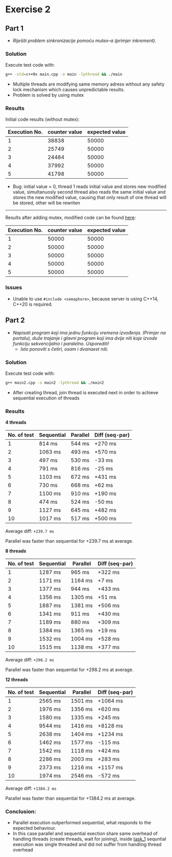# Exercise 2

## Part 1

- *Riješiti problem sinkronizacije pomoću mutex–a (primjer inkrement).*

### Solution

Execute test code with:
```bash
g++ -std=c++0x main.cpp -o main -lpthread && ./main
```

- Multiple threads are modifying same memory adress without any safety lock mechanism which causes unpredictable results.
- Problem is solved by using mutex

### Results

Initial code results (without mutex):

Execution No.  | counter value |  expected value
---------------|---------------|----------------
1       |     38838     |      50000
2       |     25749     |      50000
3       |     24484     |      50000
4       |     37992     |      50000
5       |     41798     |      50000

- Bug: initial value = 0, thread 1 reads initial value and stores new modified value, simultanuosly second thread also reads the same initial value and stores the new modified value, causing that only result of one thread will be stored, other will be rewriten

---

Results after adding mutex, modified code can be found [here](./main.cpp):


Execution No.  | counter value |  expected value
---------------|---------------|----------------
1       |     50000     |      50000
2       |     50000     |      50000
3       |     50000     |      50000
4       |     50000     |      50000
5       |     50000     |      50000


### Issues
- Unable to use `#include <semaphore>`, because server is using C++14, C++20 is required.


## Part 2

- *Napisati program koji ima jednu funkciju vremena izvođenja. (Primjer na portalu), duže trajanje i glavni program koji ima dvije niti koje izvode funkciju sekvencijalno i paralelno. Usporediti!*
    - *Isto ponoviti s četiri, osam i dvanaest niti.*


### Solution

Execute test code with:
```bash
g++ main2.cpp -o main2 -lpthread && ./main2
```

- After creating thread, join thread is executed next in order to achieve sequential execution of threads

### Results

**4 threads**

No. of test | Sequential | Parallel | Diff (seq-par)
------------|------------|----------|----------------
1           |  814 ms    | 544 ms   |     +270 ms
2           |  1063 ms   | 493 ms   |     +570 ms
3           |  497 ms    | 530 ms   |     -33 ms
4           |  791 ms    | 816 ms   |     -25 ms
5           |  1103 ms   | 672 ms   |     +431 ms
6           |  730 ms    | 668 ms   |     +62 ms
7           |  1100 ms   | 910 ms   |     +190 ms
8           |  474 ms    | 524 ms   |     -50 ms
9           |  1127 ms   | 645 ms   |     +482 ms
10          |  1017 ms   | 517 ms   |     +500 ms


Average diff: `+239.7 ms`

Parallel was faster than sequential for +239.7 ms at average.

**8 threads**

No. of test | Sequential | Parallel | Diff (seq-par)
------------|------------|----------|----------------
1           |  1287 ms   | 965 ms   |     +322 ms
2           |  1171 ms   | 1164 ms  |     +7 ms
3           |  1377 ms   | 944 ms   |     +433 ms
4           |  1356 ms   | 1305 ms  |     +51 ms
5           |  1887 ms   | 1381 ms  |     +506 ms
6           |  1341 ms   | 911 ms   |     +430 ms
7           |  1189 ms   | 880 ms   |     +309 ms
8           |  1384 ms   | 1365 ms  |     +19 ms
9           |  1532 ms   | 1004 ms  |     +528 ms
10          |  1515 ms   | 1138 ms  |     +377 ms


Average diff: `+298.2 ms`

Parallel was faster than sequential for +298.2 ms at average.



**12 threads**

No. of test | Sequential | Parallel | Diff (seq-par)
------------|------------|----------|----------------
1           |  2565 ms   | 1501 ms  |     +1064 ms
2           |  1976 ms   | 1356 ms  |     +620 ms
3           |  1580 ms   | 1335 ms  |     +245 ms
4           |  9544 ms   | 1416 ms  |     +8128 ms
5           |  2638 ms   | 1404 ms  |     +1234 ms
6           |  1462 ms   | 1577 ms  |     -115 ms
7           |  1542 ms   | 1118 ms  |     +424 ms
8           |  2286 ms   | 2003 ms  |     +283 ms
9           |  2373 ms   | 1216 ms  |     +1157 ms
10          |  1974 ms   | 2546 ms  |     -572 ms


Average diff: `+1384.2 ms`

Parallel was faster than sequential for +1384.2 ms at average.

### Conclusion:
- Parallel execution outperformed sequential, what responds to the expected behaviour.
- In this case parallel and sequential exection share same overhead of handling threads (create threads, wait for joining), inside [task_1](../task_1/README.md) sequntial execution was single threaded and did not suffer from handling thread overhead